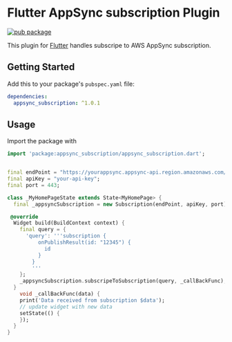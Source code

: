# Flutter AppSync subscription Plugin

[![pub package](https://img.shields.io/pub/v/appsync_subscription.svg)](https://pub.dev/packages/appsync_subscription)

This plugin for [Flutter](https://flutter.io)
handles subscripe to AWS AppSync subscription.

## Getting Started

Add this to your package's `pubspec.yaml` file:

```yaml
dependencies:
  appsync_subscription: ^1.0.1
```

## Usage

Import the package with

```dart
import 'package:appsync_subscription/appsync_subscription.dart';
```

```dart

final endPoint = "https://yourappsync.appsync-api.region.amazonaws.com/graphql";
final apiKey = "your-api-key";
final port = 443;

class _MyHomePageState extends State<MyHomePage> {
  final _appsyncSubscription = new Subscription(endPoint, apiKey, port);

 @override
  Widget build(BuildContext context) {
    final query = {
      'query': '''subscription {
          onPublishResult(id: "12345") {
            id
          }
        }
        '''
    };
    _appsyncSubscription.subscripeToSubscription(query, _callBackFunc);
  }
    void _callBackFunc(data) {
    print('Data received from subscription $data');
    // update widget with new data
    setState(() {
    });
  }
}

```
